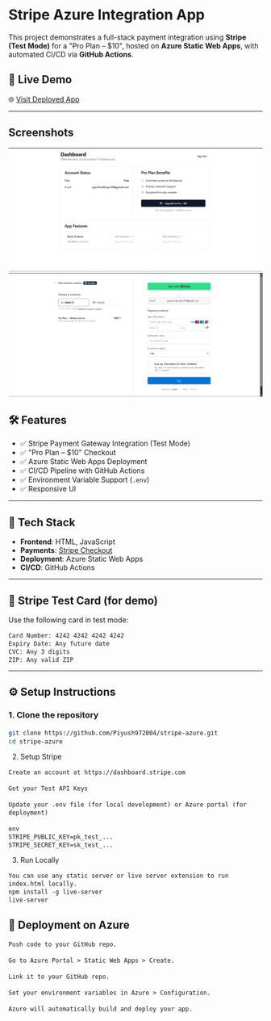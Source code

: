 # Stripe Azure Integration App

This project demonstrates a full-stack payment integration using **Stripe (Test Mode)** for a "Pro Plan – $10", hosted on **Azure Static Web Apps**, with automated CI/CD via **GitHub Actions**.

## 🚀 Live Demo

🌐 [Visit Deployed App](https://purple-forest-0db11e710.1.azurestaticapps.net/)  


---


## Screenshots 
![Screenshot](Screenshot%202025-07-26%20110559.png)
![Screenshot](Screenshot%202025-07-26%20110609.png)


## 🛠️ Features

- ✅ Stripe Payment Gateway Integration (Test Mode)
- ✅ "Pro Plan – $10" Checkout
- ✅ Azure Static Web Apps Deployment
- ✅ CI/CD Pipeline with GitHub Actions
- ✅ Environment Variable Support (`.env`)
- ✅ Responsive UI

---

## 📂 Tech Stack

- **Frontend**: HTML, JavaScript
- **Payments**: [Stripe Checkout](https://stripe.com/docs/checkout)
- **Deployment**: Azure Static Web Apps
- **CI/CD**: GitHub Actions

---

## 🧪 Stripe Test Card (for demo)

Use the following card in test mode:
```
Card Number: 4242 4242 4242 4242
Expiry Date: Any future date
CVC: Any 3 digits
ZIP: Any valid ZIP
```

---

## ⚙️ Setup Instructions

### 1. Clone the repository

```bash
git clone https://github.com/Piyush972004/stripe-azure.git
cd stripe-azure
```
2. Setup Stripe
```
Create an account at https://dashboard.stripe.com

Get your Test API Keys

Update your .env file (for local development) or Azure portal (for deployment)

env
STRIPE_PUBLIC_KEY=pk_test_...
STRIPE_SECRET_KEY=sk_test_...
```
3. Run Locally
```
You can use any static server or live server extension to run index.html locally.
npm install -g live-server
live-server
```


## 🚀 Deployment on Azure
```
Push code to your GitHub repo.

Go to Azure Portal > Static Web Apps > Create.

Link it to your GitHub repo.

Set your environment variables in Azure > Configuration.

Azure will automatically build and deploy your app.

```














